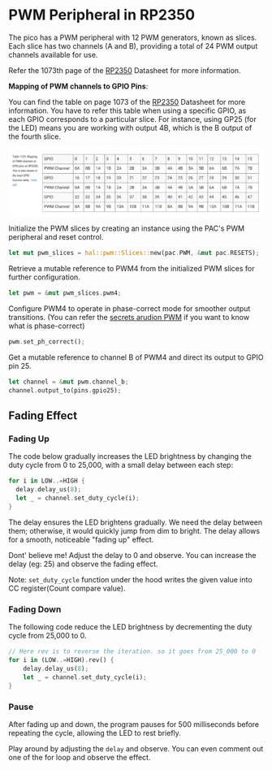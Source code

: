 # PWM Peripheral in RP2350

The pico has a PWM peripheral with 12 PWM generators, known as slices. Each slice has two channels (A and B), providing a total of 24 PWM output channels available for use.

Refer the 1073th page of the [RP2350](https://datasheets.raspberrypi.com/rp2350/rp2350-datasheet.pdf) Datasheet for more information.

**Mapping of PWM channels to GPIO Pins**: 

You can find the table on page 1073 of the [RP2350](https://datasheets.raspberrypi.com/rp2350/rp2350-datasheet.pdf) Datasheet for more information. You have to refer this table when using a specific GPIO, as each GPIO corresponds to a particular slice. For instance, using GP25 (for the LED) means you are working with output 4B, which is the B output of the fourth slice.

<img style="display: block; margin: auto;" alt="pico2" src="../images/gpio-map-pwm-channels.png"/>

Initialize the PWM slices by creating an instance using the PAC's PWM peripheral and reset control.
```rust
let mut pwm_slices = hal::pwm::Slices::new(pac.PWM, &mut pac.RESETS);
```

Retrieve a mutable reference to PWM4 from the initialized PWM slices for further configuration.
```rust
let pwm = &mut pwm_slices.pwm4;
```

Configure PWM4 to operate in phase-correct mode for smoother output transitions.  (You can refer the [secrets arudion PWM](https://docs.arduino.cc/tutorials/generic/secrets-of-arduino-pwm/) if you want to know what is phase-correct)
```rust
pwm.set_ph_correct();
```

Get a mutable reference to channel B of PWM4 and direct its output to GPIO pin 25.
```rust
let channel = &mut pwm.channel_b;
channel.output_to(pins.gpio25);
```

## Fading Effect

### Fading Up
The code below gradually increases the LED brightness by changing the duty cycle from 0 to 25,000, with a small delay between each step:
```rust
for i in LOW..=HIGH {
  delay.delay_us(8);
  let _ = channel.set_duty_cycle(i);
}
```
The delay ensures the LED brightens gradually.  We need the delay between them; otherwise, it would quickly jump from dim to bright. The delay allows for a smooth, noticeable "fading up" effect.

Dont' believe me! Adjust the delay to 0 and observe. You can increase the delay (eg: 25) and observe the fading effect.

Note: `set_duty_cycle` function under the hood writes the given value into CC register(Count compare value). 

### Fading Down
The following code reduce the LED brightness by decrementing the duty cycle from 25,000 to 0.
```rust
// Here rev is to reverse the iteration. so it goes from 25_000 to 0
for i in (LOW..=HIGH).rev() {  
    delay.delay_us(8);
    let _ = channel.set_duty_cycle(i);
}
```

### Pause
After fading up and down, the program pauses for 500 milliseconds before repeating the cycle, allowing the LED to rest briefly.

Play around by adjusting the `delay` and observe. You can even comment out one of the for loop and observe the effect. 

